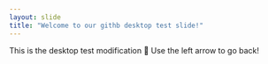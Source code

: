 ```yaml
---
layout: slide
title: "Welcome to our githb desktop test slide!"
---
```

This is the desktop test modification 🎉
Use the left arrow to go back!
